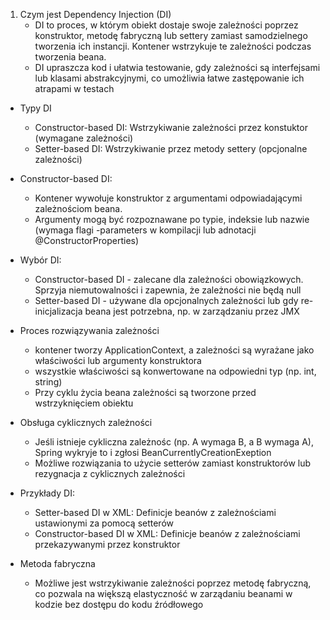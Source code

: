 1. Czym jest Dependency Injection (DI)
	- DI to proces, w którym obiekt dostaje swoje zależności poprzez konstruktor, metodę fabryczną lub settery zamiast samodzielnego tworzenia ich instancji. Kontener wstrzykuje te zależności podczas tworzenia beana.
	- DI upraszcza kod i ułatwia testowanie, gdy zależności są interfejsami lub klasami abstrakcyjnymi, co umożliwia łatwe zastępowanie ich atrapami w testach
- Typy DI
	- Constructor-based DI: Wstrzykiwanie zależności przez konstuktor (wymagane zależności)
	- Setter-based DI: Wstrzykiwanie przez metody settery (opcjonalne zależności) 
- Constructor-based DI:
	- Kontener wywołuje konstruktor z argumentami odpowiadającymi zależnościom beana.
	- Argumenty mogą być rozpoznawane po typie, indeksie lub nazwie (wymaga flagi -parameters w kompilacji lub adnotacji @ConstructorProperties)
- Wybór DI:
	- Constructor-based DI - zalecane dla zależności obowiązkowych. Sprzyja niemutowalności i zapewnia, że zależności nie będą null
	- Setter-based DI - używane dla opcjonalnych zależności lub gdy re-inicjalizacja beana jest potrzebna, np. w zarządzaniu przez JMX
- Proces rozwiązywania zależności
	- kontener tworzy ApplicationContext, a zależności są wyrażane jako właściwości lub argumenty konstruktora
	- wszystkie właściwości są konwertowane na odpowiedni typ (np. int, string)
	- Przy cyklu życia beana zależności są tworzone przed wstrzyknięciem obiektu

- Obsługa cyklicznych zależności
	- Jeśli istnieje cykliczna zależnośc (np. A wymaga B, a B wymaga A), Spring wykryje to i zgłosi BeanCurrentlyCreationExeption
	- Możliwe rozwiązania to użycie setterów zamiast konstruktorów lub rezygnacja z cyklicznych zależności
- Przykłady DI:
	- Setter-based DI w XML: Definicje beanów z zależnościami ustawionymi za pomocą setterów
	- Constructor-based DI w XML: Definicje beanów z zależnościami przekazywanymi przez konstruktor
 - Metoda fabryczna
	 - Możliwe jest wstrzykiwanie zależności poprzez metodę fabryczną, co pozwala na większą elastyczność w zarządaniu beanami w kodzie bez dostępu do kodu źródłowego